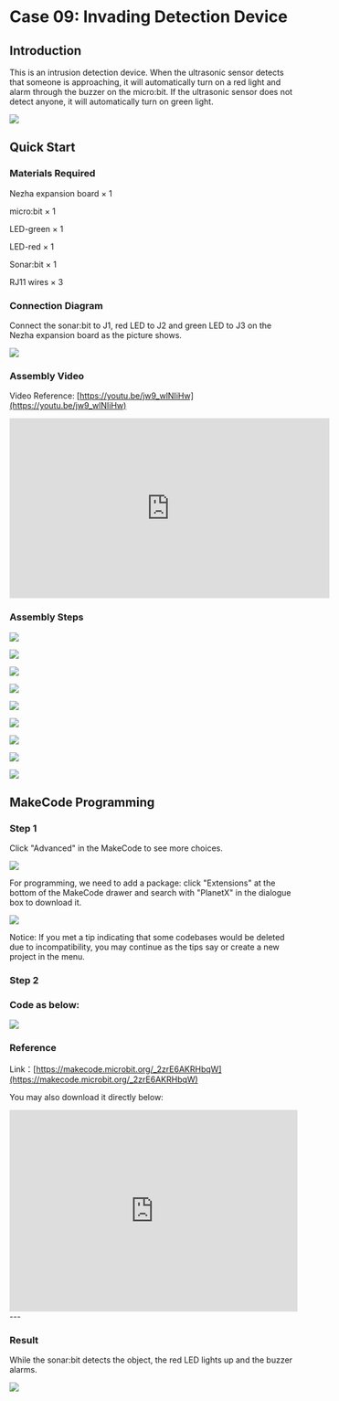 # Case 09: Invading Detection Device

## Introduction

This is an intrusion detection device. When the ultrasonic sensor detects that someone is approaching, it will automatically turn on a red light and alarm through the buzzer on the micro:bit. If the ultrasonic sensor does not detect anyone, it will automatically turn on green light.

![](./images/case_09_01.png)

## Quick Start



### Materials Required

Nezha expansion board × 1

micro:bit × 1

LED-green × 1

LED-red × 1

Sonar:bit × 1

RJ11 wires × 3



### Connection Diagram 

Connect the sonar:bit to J1, red LED to J2 and green LED to J3 on the Nezha expansion board as the picture shows.


![](./images/case_09_03.png)

### Assembly Video


Video Reference: [https://youtu.be/jw9_wlNIiHw](https://youtu.be/jw9_wlNIiHw)


<iframe width="560" height="315" src="https://www.youtube.com/embed/jw9_wlNIiHw" frameborder="0" allow="accelerometer; autoplay; clipboard-write; encrypted-media; gyroscope; picture-in-picture" allowfullscreen></iframe>


### Assembly Steps


![](./images/case_step_09_01.png)

![](./images/case_step_09_02.png)

![](./images/case_step_09_03.png)

![](./images/case_step_09_04.png)

![](./images/case_step_09_05.png)

![](./images/case_step_09_06.png)

![](./images/case_step_09_07.png)

![](./images/case_step_09_08.png)

![](./images/case_step_09_09.png)



## MakeCode Programming




### Step 1

Click "Advanced" in the MakeCode to see more choices.

![](./images/case_01_10.png)

For programming, we need to add a package: click "Extensions" at the bottom of the MakeCode drawer and search with "PlanetX" in the dialogue box to download it. 

![](./images/case_01_11.png)

Notice: If you met a tip indicating that some codebases would be deleted due to incompatibility, you may continue as the tips say or create a new project in the menu. 

### Step 2

### Code as below:

![](./images/case_09_08.png)


### Reference
Link：[https://makecode.microbit.org/_2zrE6AKRHbqW](https://makecode.microbit.org/_2zrE6AKRHbqW)

You may also download it directly below:

<div style="position:relative;height:0;padding-bottom:70%;overflow:hidden;"><iframe style="position:absolute;top:0;left:0;width:100%;height:100%;" src="https://makecode.microbit.org/#pub:_2zrE6AKRHbqW" frameborder="0" sandbox="allow-popups allow-forms allow-scripts allow-same-origin"></iframe></div>  
---

### Result
While the sonar:bit detects the object, the red LED lights up and the buzzer alarms. 

![](./images/case-gif-09.gif)
